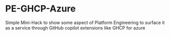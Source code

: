 # PE-GHCP-Azure
Simple Mini-Hack to show some aspect of Platform Engineering to surface it as a service through GitHub copilot extensions like GHCP for azure
